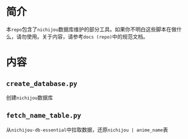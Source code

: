 # 简介

本`repo`包含了`nichijou`数据库维护的部分工具。如果你不明白这些脚本在做什么，请勿使用。关于内容，请参考`docs (repo)`中的规范文档。

# 内容

## `create_database.py`

创建`nichijou`数据库

## `fetch_name_table.py`

从`nichijou-db-essential`中拉取数据，还原`nichijou | anime_name`表
